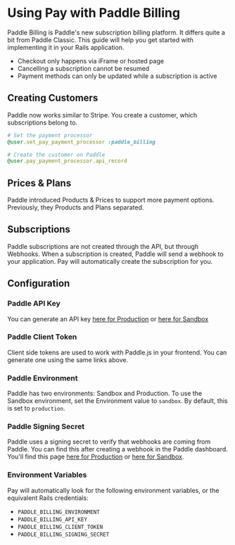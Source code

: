 # Using Pay with Paddle Billing

Paddle Billing is Paddle's new subscription billing platform. It differs quite a bit
from Paddle Classic. This guide will help you get started with implementing it in your
Rails application.

* Checkout only happens via iFrame or hosted page
* Cancelling a subscription cannot be resumed
* Payment methods can only be updated while a subscription is active

## Creating Customers

Paddle now works similar to Stripe. You create a customer, which subscriptions belong to.

```ruby
# Set the payment processor
@user.set_pay_payment_processor :paddle_billing

# Create the customer on Paddle
@user.pay_payment_processor.api_record
```

## Prices & Plans

Paddle introduced Products & Prices to support more payment options. Previously,
they Products and Plans separated.

## Subscriptions

Paddle subscriptions are not created through the API, but through Webhooks. When a
subscription is created, Paddle will send a webhook to your application. Pay will
automatically create the subscription for you.

## Configuration

### Paddle API Key

You can generate an API key [here for Production](https://vendors.paddle.com/authentication-v2)
or [here for Sandbox](https://sandbox-vendors.paddle.com/authentication-v2)

### Paddle Client Token

Client side tokens are used to work with Paddle.js in your frontend. You can generate one using the same links above.

### Paddle Environment

Paddle has two environments: Sandbox and Production. To use the Sandbox environment,
set the Environment value to `sandbox`. By default, this is set to `production`.

### Paddle Signing Secret

Paddle uses a signing secret to verify that webhooks are coming from Paddle. You can find
this after creating a webhook in the Paddle dashboard. You'll find this page
[here for Production](https://vendors.paddle.com/notifications) or
[here for Sandbox](https://sandbox-vendors.paddle.com/notifications).

### Environment Variables

Pay will automatically look for the following environment variables, or the equivalent
Rails credentials:

- `PADDLE_BILLING_ENVIRONMENT`
- `PADDLE_BILLING_API_KEY`
- `PADDLE_BILLING_CLIENT_TOKEN`
- `PADDLE_BILLING_SIGNING_SECRET`
